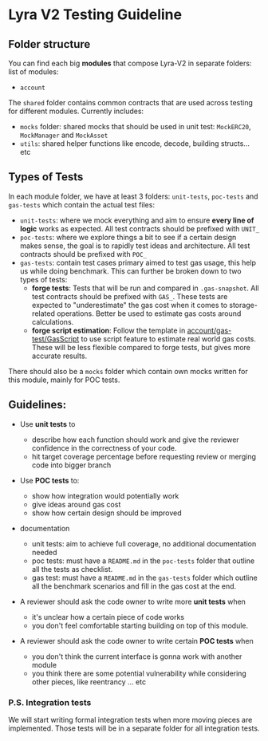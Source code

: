# Lyra V2 Testing Guideline

## Folder structure

You can find each big **modules** that compose Lyra-V2 in separate folders: list of modules:

- `account`

The `shared` folder contains common contracts that are used across testing for different modules. Currently includes:

- `mocks` folder: shared mocks that should be used in unit test: `MockERC20`, `MockManager` and `MockAsset`
- `utils`: shared helper functions like encode, decode, building structs... etc

## Types of Tests

In each module folder, we have at least 3 folders: `unit-tests`, `poc-tests` and `gas-tests` which contain the actual test files:

- `unit-tests`: where we mock everything and aim to ensure **every line of logic** works as expected. All test contracts should be prefixed with `UNIT_`
- `poc-tests`: where we explore things a bit to see if a certain design makes sense, the goal is to rapidly test ideas and architecture. All test contracts should be prefixed with `POC_`
- `gas-tests`: contain test cases primary aimed to test gas usage, this help us while doing benchmark. This can further be broken down to two types of tests:
  - **forge tests**: Tests that will be run and compared in `.gas-snapshot`. All test contracts should be prefixed with `GAS_`. These tests are expected to "underestimate" the gas cost when it comes to storage-related operations. Better be used to estimate gas costs around calculations.
  - **forge script estimation**: Follow the template in [account/gas-test/GasScript](./account/gas-tests/GasScript.t.sol) to use script feature to estimate real world gas costs. These will be less flexible compared to forge tests, but gives more accurate results.

There should also be a `mocks` folder which contain own mocks written for this module, mainly for POC tests.

## Guidelines:

- Use **unit tests** to 
  - describe how each function should work and give the reviewer confidence in the correctness of your code.
  - hit target coverage percentage before requesting review or merging code into bigger branch

- Use **POC tests** to:
  - show how integration would potentially work
  - give ideas around gas cost
  - show how certain design should be improved

- documentation
  - unit tests: aim to achieve full coverage, no additional documentation needed
  - poc tests: must have a `README.md` in the `poc-tests` folder that outline all the tests as checklist.
  - gas test: must have a `README.md` in the `gas-tests` folder which outline all the benchmark scenarios and fill in the gas cost at the end.

- A reviewer should ask the code owner to write more **unit tests** when
  - it's unclear how a certain piece of code works
  - you don't feel comfortable starting building on top of this module.

- A reviewer should ask the code owner to write certain **POC tests** when
  - you don't think the current interface is gonna work with another module
  - you think there are some potential vulnerability while considering other pieces, like reentrancy ... etc

### P.S. Integration tests

We will start writing formal integration tests when more moving pieces are implemented. Those tests will be in a separate folder for all integration tests.